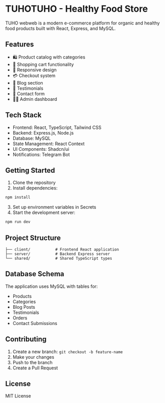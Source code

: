 
# TUHOTUHO - Healthy Food Store

TUHO webweb is a modern e-commerce platform for organic and healthy food products built with React, Express, and MySQL.

## Features

- 🛍️ Product catalog with categories
- 🛒 Shopping cart functionality
- 📱 Responsive design
- 💳 Checkout system
- 📝 Blog section
- 👥 Testimonials
- 📨 Contact form
- 👨‍💼 Admin dashboard

## Tech Stack

- Frontend: React, TypeScript, Tailwind CSS
- Backend: Express.js, Node.js
- Database: MySQL
- State Management: React Context
- UI Components: Shadcn/ui
- Notifications: Telegram Bot

## Getting Started

1. Clone the repository
2. Install dependencies:
```bash
npm install
```
3. Set up environment variables in Secrets
4. Start the development server:
```bash
npm run dev
```

## Project Structure

```
├── client/           # Frontend React application
├── server/           # Backend Express server
└── shared/           # Shared TypeScript types
```

## Database Schema

The application uses MySQL with tables for:
- Products
- Categories
- Blog Posts
- Testimonials
- Orders
- Contact Submissions

## Contributing

1. Create a new branch: `git checkout -b feature-name`
2. Make your changes
3. Push to the branch
4. Create a Pull Request

## License

MIT License
